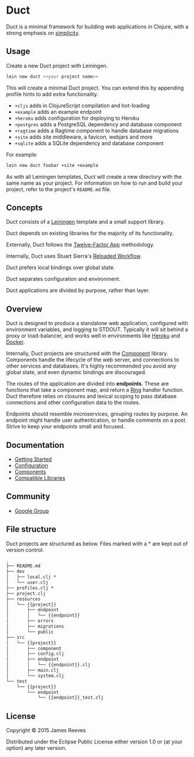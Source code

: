 # Duct

Duct is a minimal framework for building web applications in Clojure,
with a strong emphasis on [simplicity][].

[simplicity]: http://www.infoq.com/presentations/Simple-Made-Easy


## Usage

Create a new Duct project with Leiningen.

```sh
lein new duct <<your project name>>
```

This will create a minimal Duct project. You can extend this by
appending profile hints to add extra functionality.

* `+cljs`     adds in ClojureScript compilation and hot-loading
* `+example`  adds an example endpoint
* `+heroku`   adds configuration for deploying to Heroku
* `+postgres` adds a PostgreSQL dependency and database component
* `+ragtime`  adds a Ragtime component to handle database migrations
* `+site`     adds site middleware, a favicon, webjars and more
* `+sqlite`   adds a SQLite dependency and database component

For example:

```sh
lein new duct foobar +site +example
```

As with all Leiningen templates, Duct will create a new directory with
the same name as your project. For information on how to run and build
your project, refer to the project's `README.md` file.


## Concepts

Duct consists of a [Leiningen][] template and a small support library.

Duct depends on existing libraries for the majority of its functionality.

Externally, Duct follows the [Twelve-Factor App][12-factor] methodology.

Internally, Duct uses Stuart Sierra's [Reloaded Workflow][reloaded].

Duct prefers local bindings over global state.

Duct separates configuration and environment.

Duct applications are divided by purpose, rather than layer.

[leiningen]: https://github.com/technomancy/leiningen
[12-factor]: http://12factor.net/
[reloaded]:  http://thinkrelevance.com/blog/2013/06/04/clojure-workflow-reloaded


## Overview

Duct is designed to produce a standalone web application, configured
with environment variables, and logging to STDOUT. Typically it will
sit behind a proxy or load-balancer, and works well in environments
like [Heroku][] and [Docker][].

Internally, Duct projects are structured with the [Component][]
library. Components handle the lifecycle of the web server, and
connections to other services and databases. It's highly recommended
you avoid any global state, and even dynamic bindings are discouraged.

The routes of the application are divided into **endpoints**. These
are functions that take a component map, and return a [Ring][] handler
function. Duct therefore relies on closures and lexical scoping to
pass database connections and other configuration data to the routes.

Endpoints should resemble microservices, grouping routes by purpose.
An endpoint might handle user authentication, or handle comments on a
post. Strive to keep your endpoints small and focused.

[heroku]:    https://www.heroku.com/
[docker]:    https://www.docker.com/
[component]: https://github.com/stuartsierra/component
[ring]:      https://github.com/ring-clojure/ring


## Documentation

* [Getting Started](https://github.com/weavejester/duct/wiki/Getting-Started)
* [Configuration](https://github.com/weavejester/duct/wiki/Configuration)
* [Components](https://github.com/weavejester/duct/wiki/Components)
* [Compatible Libraries](https://github.com/weavejester/duct/wiki/Compatible-Libraries)


## Community

* [Google Group](https://groups.google.com/forum/#!forum/duct-clojure)


## File structure

Duct projects are structured as below. Files marked with a * are kept
out of version control.

```handlebars
.
├── README.md
├── dev
│   ├── local.clj *
│   └── user.clj
├── profiles.clj *
├── project.clj
├── resources
│   └── {{project}}
│       ├── endpoint
│       │   └── {{endpoint}}
│       ├── errors
│       ├── migrations
│       └── public
├── src
│   └── {{project}}
│       ├── component
│       ├── config.clj
│       ├── endpoint
│       │   └── {{endpoint}}.clj
│       ├── main.clj
│       └── system.clj
└── test
    └── {{project}}
        └── endpoint
            └── {{endpoint}}_test.clj
```


## License

Copyright © 2015 James Reeves

Distributed under the Eclipse Public License either version 1.0 or (at
your option) any later version.
